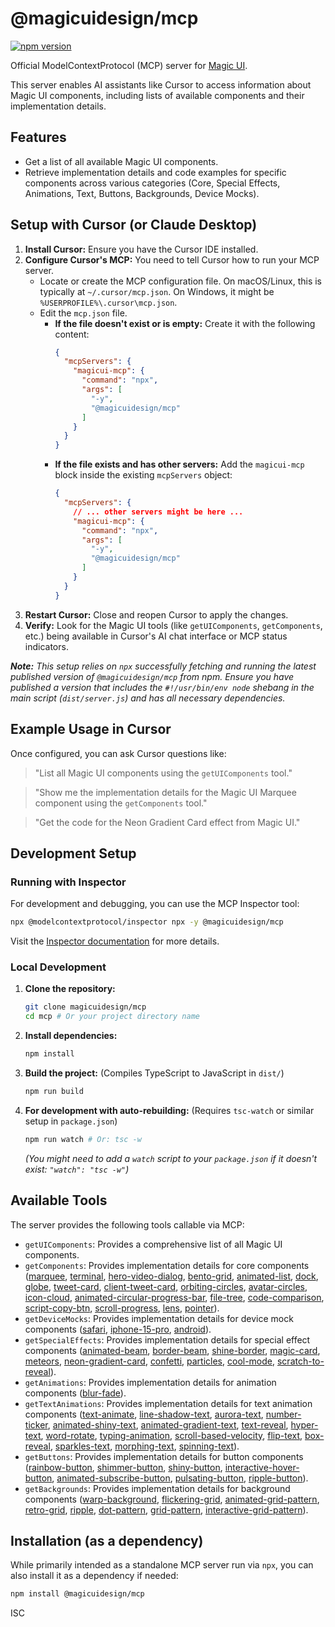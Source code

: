 # @magicuidesign/mcp

[![npm version](https://badge.fury.io/js/%40magicuidesign%2Fmcp.svg)](https://badge.fury.io/js/%40magicuidesign%2Fmcp)

Official ModelContextProtocol (MCP) server for [Magic UI](https://magicui.design/).

This server enables AI assistants like Cursor to access information about Magic UI components, including lists of available components and their implementation details.

## Features

*   Get a list of all available Magic UI components.
*   Retrieve implementation details and code examples for specific components across various categories (Core, Special Effects, Animations, Text, Buttons, Backgrounds, Device Mocks).

## Setup with Cursor (or Claude Desktop)

1.  **Install Cursor:** Ensure you have the Cursor IDE installed.
2.  **Configure Cursor's MCP:** You need to tell Cursor how to run your MCP server.
    *   Locate or create the MCP configuration file. On macOS/Linux, this is typically at `~/.cursor/mcp.json`. On Windows, it might be `%USERPROFILE%\.cursor\mcp.json`.
    *   Edit the `mcp.json` file.
        *   **If the file doesn't exist or is empty:** Create it with the following content:
            ```json
            {
              "mcpServers": {
                "magicui-mcp": {
                  "command": "npx",
                  "args": [
                    "-y",
                    "@magicuidesign/mcp"
                  ]
                }
              }
            }
            ```
        *   **If the file exists and has other servers:** Add the `magicui-mcp` block inside the existing `mcpServers` object:
            ```json
            {
              "mcpServers": {
                // ... other servers might be here ...
                "magicui-mcp": {
                  "command": "npx",
                  "args": [
                    "-y",
                    "@magicuidesign/mcp"
                  ]
                }
              }
            }
            ```
3.  **Restart Cursor:** Close and reopen Cursor to apply the changes.
4.  **Verify:** Look for the Magic UI tools (like `getUIComponents`, `getComponents`, etc.) being available in Cursor's AI chat interface or MCP status indicators.

***Note:** This setup relies on `npx` successfully fetching and running the *latest published version* of `@magicuidesign/mcp` from npm. Ensure you have published a version that includes the `#!/usr/bin/env node` shebang in the main script (`dist/server.js`) and has all necessary dependencies.*

## Example Usage in Cursor

Once configured, you can ask Cursor questions like:

> "List all Magic UI components using the `getUIComponents` tool."

> "Show me the implementation details for the Magic UI Marquee component using the `getComponents` tool."

> "Get the code for the Neon Gradient Card effect from Magic UI."

## Development Setup

### Running with Inspector

For development and debugging, you can use the MCP Inspector tool:

```bash
npx @modelcontextprotocol/inspector npx -y @magicuidesign/mcp
```

Visit the [Inspector documentation](https://docs.modelcontextprotocol.dev/mcp-inspector/introduction) for more details.

### Local Development

1.  **Clone the repository:**
    ```bash
    git clone magicuidesign/mcp
    cd mcp # Or your project directory name
    ```
2.  **Install dependencies:**
    ```bash
    npm install
    ```
3.  **Build the project:** (Compiles TypeScript to JavaScript in `dist/`)
    ```bash
    npm run build
    ```
4.  **For development with auto-rebuilding:** (Requires `tsc-watch` or similar setup in `package.json`)
    ```bash
    npm run watch # Or: tsc -w
    ```
    *(You might need to add a `watch` script to your `package.json` if it doesn't exist: `"watch": "tsc -w"`)*

## Available Tools

The server provides the following tools callable via MCP:

*   `getUIComponents`: Provides a comprehensive list of all Magic UI components.
*   `getComponents`: Provides implementation details for core components ([marquee](https://magicui.design/docs/components/marquee), [terminal](https://magicui.design/docs/components/terminal), [hero-video-dialog](https://magicui.design/docs/components/hero-video-dialog), [bento-grid](https://magicui.design/docs/components/bento-grid), [animated-list](https://magicui.design/docs/components/animated-list), [dock](https://magicui.design/docs/components/dock), [globe](https://magicui.design/docs/components/globe), [tweet-card](https://magicui.design/docs/components/tweet-card), [client-tweet-card](https://magicui.design/docs/components/client-tweet-card), [orbiting-circles](https://magicui.design/docs/components/orbiting-circles), [avatar-circles](https://magicui.design/docs/components/avatar-circles), [icon-cloud](https://magicui.design/docs/components/icon-cloud), [animated-circular-progress-bar](https://magicui.design/docs/components/animated-circular-progress-bar), [file-tree](https://magicui.design/docs/components/file-tree), [code-comparison](https://magicui.design/docs/components/code-comparison), [script-copy-btn](https://magicui.design/docs/components/script-copy-btn), [scroll-progress](https://magicui.design/docs/components/scroll-progress), [lens](https://magicui.design/docs/components/lens), [pointer](https://magicui.design/docs/components/pointer)).
*   `getDeviceMocks`: Provides implementation details for device mock components ([safari](https://magicui.design/docs/components/safari), [iphone-15-pro](https://magicui.design/docs/components/iphone-15-pro), [android](https://magicui.design/docs/components/android)).
*   `getSpecialEffects`: Provides implementation details for special effect components ([animated-beam](https://magicui.design/docs/components/animated-beam), [border-beam](https://magicui.design/docs/components/border-beam), [shine-border](https://magicui.design/docs/components/shine-border), [magic-card](https://magicui.design/docs/components/magic-card), [meteors](https://magicui.design/docs/components/meteors), [neon-gradient-card](https://magicui.design/docs/components/neon-gradient-card), [confetti](https://magicui.design/docs/components/confetti), [particles](https://magicui.design/docs/components/particles), [cool-mode](https://magicui.design/docs/components/cool-mode), [scratch-to-reveal](https://magicui.design/docs/components/scratch-to-reveal)).
*   `getAnimations`: Provides implementation details for animation components ([blur-fade](https://magicui.design/docs/components/blur-fade)).
*   `getTextAnimations`: Provides implementation details for text animation components ([text-animate](https://magicui.design/docs/components/text-animate), [line-shadow-text](https://magicui.design/docs/components/line-shadow-text), [aurora-text](https://magicui.design/docs/components/aurora-text), [number-ticker](https://magicui.design/docs/components/number-ticker), [animated-shiny-text](https://magicui.design/docs/components/animated-shiny-text), [animated-gradient-text](https://magicui.design/docs/components/animated-gradient-text), [text-reveal](https://magicui.design/docs/components/text-reveal), [hyper-text](https://magicui.design/docs/components/hyper-text), [word-rotate](https://magicui.design/docs/components/word-rotate), [typing-animation](https://magicui.design/docs/components/typing-animation), [scroll-based-velocity](https://magicui.design/docs/components/scroll-based-velocity), [flip-text](https://magicui.design/docs/components/flip-text), [box-reveal](https://magicui.design/docs/components/box-reveal), [sparkles-text](https://magicui.design/docs/components/sparkles-text), [morphing-text](https://magicui.design/docs/components/morphing-text), [spinning-text](https://magicui.design/docs/components/spinning-text)).
*   `getButtons`: Provides implementation details for button components ([rainbow-button](https://magicui.design/docs/components/rainbow-button), [shimmer-button](https://magicui.design/docs/components/shimmer-button), [shiny-button](https://magicui.design/docs/components/shiny-button), [interactive-hover-button](https://magicui.design/docs/components/interactive-hover-button), [animated-subscribe-button](https://magicui.design/docs/components/animated-subscribe-button), [pulsating-button](https://magicui.design/docs/components/pulsating-button), [ripple-button](https://magicui.design/docs/components/ripple-button)).
*   `getBackgrounds`: Provides implementation details for background components ([warp-background](https://magicui.design/docs/components/warp-background), [flickering-grid](https://magicui.design/docs/components/flickering-grid), [animated-grid-pattern](https://magicui.design/docs/components/animated-grid-pattern), [retro-grid](https://magicui.design/docs/components/retro-grid), [ripple](https://magicui.design/docs/components/ripple), [dot-pattern](https://magicui.design/docs/components/dot-pattern), [grid-pattern](https://magicui.design/docs/components/grid-pattern), [interactive-grid-pattern](https://magicui.design/docs/components/interactive-grid-pattern)).

## Installation (as a dependency)

While primarily intended as a standalone MCP server run via `npx`, you can also install it as a dependency if needed:

```bash
npm install @magicuidesign/mcp
```

ISC
